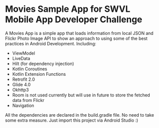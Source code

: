 # Movies Sample App for SWVL Mobile App Developer Challenge


A Movies App is a simple app that loads information from local JSON and Flickr Photo Image API to show an approach to using some of the best practices in Android Development. 
Including:  
 * ViewModel
 * LiveData
 * Hilt (for dependency injection)
 * Kotlin Coroutines
 * Kotlin Extension Functions
 * Retrofit 2.0
 * Glide 4.0
 * Okhttp3
 * Room is not used currently but will use in future to store the fetched data from Flickr
 * Navigation

All the dependencies are declared in the build.gradle file. No need to take some extra measure. 
Just import this project via Android Studio :)
 
